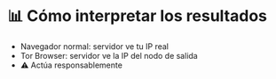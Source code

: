 # 📊 Cómo interpretar los resultados

- Navegador normal: servidor ve tu IP real  
- Tor Browser: servidor ve la IP del nodo de salida  
- ⚠️ Actúa responsablemente

